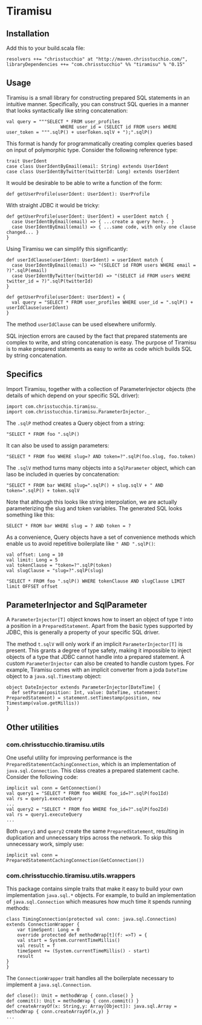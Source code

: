 # Tiramisu

## Installation

Add this to your build.scala file:

    resolvers ++= "chrisstucchio" at "http://maven.chrisstucchio.com/",
    libraryDependencies ++= "com.chrisstucchio" %% "tiramisu" % "0.15"

## Usage

Tiramisu is a small library for constructing prepared SQL statements in an intuitive manner. Specifically, you can construct SQL queries in a manner that looks syntactically like string concatenation:

    val query = """SELECT * FROM user_profiles
                        WHERE user_id = (SELECT id FROM users WHERE user_token = """.sqlP() + userToken.sqlV + ");".sqlP()

This format is handy for programmatically creating complex queries based on input of polymorphic type. Consider the following reference type:

    trait UserIdent
    case class UserIdentByEmail(email: String) extends UserIdent
    case class UserIdentByTwitter(twitterId: Long) extends UserIdent

It would be desirable to be able to write a function of the form:

    def getUserProfile(userIdent: UserIdent): UserProfile

With straight JDBC it would be tricky:

    def getUserProfile(userIdent: UserIdent) = userIdent match {
      case UserIdentByEmail(email) => { ...create a query here.. }
      case UserIdentByEmail(email) => { ...same code, with only one clause changed... }
    }

Using Tiramisu we can simplify this significantly:

    def userIdClause(userIdent: UserIdent) = userIdent match {
      case UserIdentByEmail(email) => "(SELECT id FROM users WHERE email = ?)".sqlP(email)
      case UserIdentByTwitter(twitterId) => "(SELECT id FROM users WHERE twitter_id = ?)".sqlP(twitterId)
    }

    def getUserProfile(userIdent: UserIdent) = {
      val query = "SELECT * FROM user_profiles WHERE user_id = ".sqlP() + userIdClause(userIdent)
    }

The method `userIdClause` can be used elsewhere uniformly.

SQL injection errors are caused by the fact that prepared statements are complex to write, and string concatenation is easy. The purpose of Tiramisu is to make prepared statements as easy to write as code which builds SQL by string concatenation.

## Specifics

Import Tiramisu, together with a collection of ParameterInjector objects (the details of which depend on your specific SQL driver):

    import com.chrisstucchio.tiramisu._
    import com.chrisstucchio.tiramisu.ParameterInjector._

The `.sqlP` method creates a Query object from a string:

    "SELECT * FROM foo ".sqlP()

It can also be used to assign parameters:

    "SELECT * FROM foo WHERE slug=? AND token=?".sqlP(foo.slug, foo.token)

The `.sqlV` method turns many objects into a `SqlParameter` object, which can laso be included in queries by concatenation:

    "SELECT * FROM bar WHERE slug=".sqlP() + slug.sqlV + " AND token=".sqlP() + token.sqlV

Note that although this looks like string interpolation, we are actually parameterizing the slug and token variables. The generated SQL looks something like this:

    SELECT * FROM bar WHERE slug = ? AND token = ?

As a convenience, Query objects have a set of convenience methods which enable us to avoid repetitive boilerplate like `" AND ".sqlP()`:

    val offset: Long = 10
    val limit: Long = 5
    val tokenClause = "token=?".sqlP(token)
    val slugClause = "slug=?".sqlP(slug)

    "SELECT * FROM foo ".sqlP() WHERE tokenClause AND slugClause LIMIT limit OFFSET offset

## ParameterInjector and SqlParameter

A `ParameterInjector[T]` object knows how to insert an object of type `T` into a position in a `PreparedStatement`. Apart from the basic types supported by JDBC, this is generally a property of your specific SQL driver.

The method `t.sqlV` will only work if an implicit `ParameterInjector[T]` is present. This grants a degree of type safety, making it impossible to inject objects of a type that JDBC cannot handle into a prepared statement. A custom `ParameterInjector` can also be created to handle custom types. For example, Tiramisu comes with an implicit converter from a joda `DateTime` object to a `java.sql.Timestamp` object:

    object DateInjector extends ParameterInjector[DateTime] {
      def setParam(position: Int, value: DateTime, statement: PreparedStatement) = statement.setTimestamp(position, new Timestamp(value.getMillis))
    }

## Other utilities

### com.chrisstucchio.tiramisu.utils

One useful utility for improving performance is the `PreparedStatementCachingConnection`, which is an implementation of `java.sql.Connection`. This class creates a prepared statement cache. Consider the following code:

    implicit val conn = GetConnection()
    val query1 = "SELECT * FROM foo WHERE foo_id=?".sqlP(foo1Id)
    val rs = query1.executeQuery
    ...
    val query2 = "SELECT * FROM foo WHERE foo_id=?".sqlP(foo2Id)
    val rs = query1.executeQuery
    ...

Both `query1` and `query2` create the same `PreparedStatement`, resulting in duplication and unnecessary trips across the network. To skip this unnecessary work, simply use:

    implicit val conn = PreparedStatementCachingConnection(GetConnection())

### com.chrisstucchio.tiramisu.utils.wrappers

This package contains simple traits that make it easy to build your own implementation `java.sql.*` objects. For example, to build an implementation of `java.sql.Connection` which measures how much time it spends running methods:

    class TimingConnection(protected val conn: java.sql.Connection) extends ConnectionWrapper {
        var timeSpent: Long = 0
        override protected def methodWrap[t](f: =>T) = {
	    val start = System.currentTimeMillis()
	    val result = f
	    timeSpent += (System.currentTimeMillis() - start)
	    result
	}
    }

The `ConnectionWrapper` trait handles all the boilerplate necessary to implement a `java.sql.Connection`.

    def close(): Unit = methodWrap { conn.close() }
    def commit(): Unit = methodWrap { conn.commit() }
    def createArrayOf(x: String,y: Array[Object]): java.sql.Array = methodWrap { conn.createArrayOf(x,y) }
    ...

